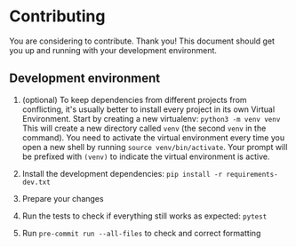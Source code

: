 # Contributing

You are considering to contribute. Thank you!
This document should get you up and running with your development environment.

## Development environment

1. (optional) To keep dependencies from different projects from conflicting,
   it's usually better to install every project in its own Virtual Environment.
   Start by creating a new virtualenv: `python3 -m venv venv`
   This will create a new directory called `venv` (the second `venv` in the command).
   You need to activate the virtual environment every time you open a new shell by running
   `source venv/bin/activate`.
   Your prompt will be prefixed with `(venv)` to indicate the virtual environment is active.

2. Install the development dependencies: `pip install -r requirements-dev.txt`

3. Prepare your changes

4. Run the tests to check if everything still works as expected: `pytest`

5. Run `pre-commit run --all-files` to check and correct formatting
